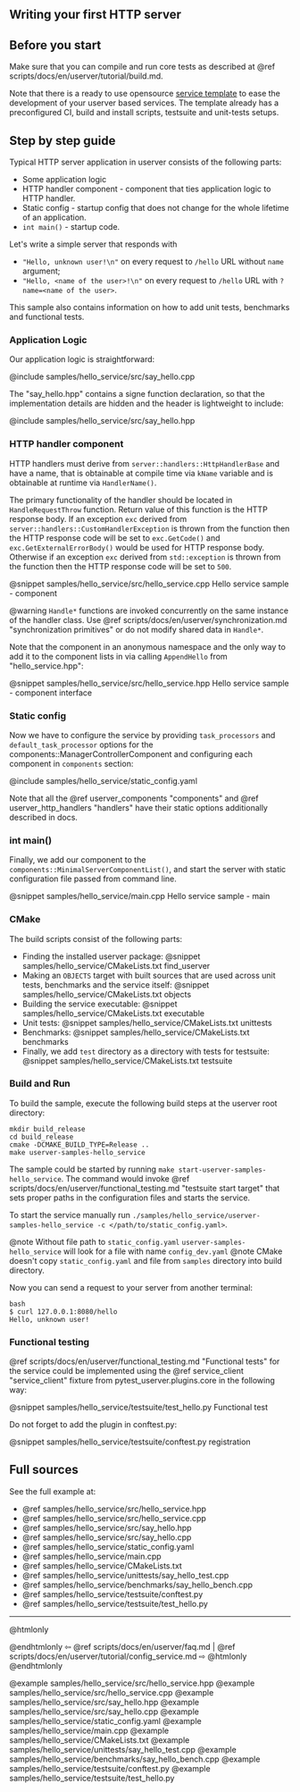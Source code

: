 ## Writing your first HTTP server

## Before you start

Make sure that you can compile and run core tests as described at
@ref scripts/docs/en/userver/tutorial/build.md.

Note that there is a ready to use opensource
[service template](https://github.com/userver-framework/service_template)
to ease the development of your userver based services. The template already has
a preconfigured CI, build and install scripts, testsuite and unit-tests setups.

## Step by step guide

Typical HTTP server application in userver consists of the following parts:
* Some application logic
* HTTP handler component -  component that ties application logic to HTTP
  handler.
* Static config - startup config that does not change for the whole lifetime of
  an application.
* `int main()` - startup code.

Let's write a simple server that responds with
* `"Hello, unknown user!\n"` on every request to `/hello` URL without `name` argument;
* `"Hello, <name of the user>!\n"` on every request to `/hello` URL with `?name=<name of the user>`.

This sample also contains information on how to add unit tests, benchmarks and
functional tests.


### Application Logic

Our application logic is straightforward:

@include samples/hello_service/src/say_hello.cpp

The "say_hello.hpp" contains a signe function declaration, so that the
implementation details are hidden and the header is lightweight to include:

@include samples/hello_service/src/say_hello.hpp


### HTTP handler component

HTTP handlers must derive from `server::handlers::HttpHandlerBase` and have a name, that
is obtainable at compile time via `kName` variable and is obtainable at runtime via `HandlerName()`.

The primary functionality of the handler should be located in `HandleRequestThrow` function.
Return value of this function is the HTTP response body. If an exception `exc` derived from
`server::handlers::CustomHandlerException` is thrown from the function then the
HTTP response code will be set to `exc.GetCode()` and `exc.GetExternalErrorBody()`
would be used for HTTP response body. Otherwise if an exception `exc` derived from
`std::exception` is thrown from the function then the
HTTP response code will be set to `500`.

@snippet samples/hello_service/src/hello_service.cpp  Hello service sample - component

@warning `Handle*` functions are invoked concurrently on the same instance of the handler class. Use @ref scripts/docs/en/userver/synchronization.md "synchronization primitives" or do not modify shared data in `Handle*`.

Note that the component in an anonymous namespace and the only way to add it
to the component lists in via calling `AppendHello` from "hello_service.hpp":

@snippet samples/hello_service/src/hello_service.hpp  Hello service sample - component interface 


### Static config

Now we have to configure the service by providing `task_processors` and
`default_task_processor` options for the components::ManagerControllerComponent
and configuring each component in `components` section:

@include samples/hello_service/static_config.yaml

Note that all the @ref userver_components "components" and
@ref userver_http_handlers "handlers" have their static options additionally
described in docs.


### int main()

Finally, we
add our component to the `components::MinimalServerComponentList()`,
and start the server with static configuration file passed from command line.

@snippet samples/hello_service/main.cpp  Hello service sample - main


### CMake

The build scripts consist of the following parts:

* Finding the installed userver package:
  @snippet samples/hello_service/CMakeLists.txt  find_userver
* Making an `OBJECTS` target with built sources that are used across unit tests,
  benchmarks and the service itself:
  @snippet samples/hello_service/CMakeLists.txt  objects
* Building the service executable:
  @snippet samples/hello_service/CMakeLists.txt  executable
* Unit tests:
  @snippet samples/hello_service/CMakeLists.txt  unittests
* Benchmarks:
  @snippet samples/hello_service/CMakeLists.txt  benchmarks
* Finally, we add `test` directory as a directory with tests for testsuite:
  @snippet samples/hello_service/CMakeLists.txt  testsuite


### Build and Run

To build the sample, execute the following build steps at the userver root directory:
```
mkdir build_release
cd build_release
cmake -DCMAKE_BUILD_TYPE=Release ..
make userver-samples-hello_service
```

The sample could be started by running
`make start-userver-samples-hello_service`. The command would invoke
@ref scripts/docs/en/userver/functional_testing.md "testsuite start target" that sets proper
paths in the configuration files and starts the service.

To start the service manually run
`./samples/hello_service/userver-samples-hello_service -c </path/to/static_config.yaml>`.

@note Without file path to `static_config.yaml` `userver-samples-hello_service` will look for a file with name `config_dev.yaml`
@note CMake doesn't copy `static_config.yaml` and file from `samples` directory into build directory.

Now you can send a request to your server from another terminal:
```
bash
$ curl 127.0.0.1:8080/hello
Hello, unknown user!
```

### Functional testing

@ref scripts/docs/en/userver/functional_testing.md "Functional tests" for the service could be
implemented using the @ref service_client "service_client" fixture from
pytest_userver.plugins.core in the
following way:

@snippet samples/hello_service/testsuite/test_hello.py  Functional test

Do not forget to add the plugin in conftest.py:

@snippet samples/hello_service/testsuite/conftest.py  registration

## Full sources

See the full example at:
* @ref samples/hello_service/src/hello_service.hpp
* @ref samples/hello_service/src/hello_service.cpp
* @ref samples/hello_service/src/say_hello.hpp
* @ref samples/hello_service/src/say_hello.cpp
* @ref samples/hello_service/static_config.yaml
* @ref samples/hello_service/main.cpp
* @ref samples/hello_service/CMakeLists.txt
* @ref samples/hello_service/unittests/say_hello_test.cpp
* @ref samples/hello_service/benchmarks/say_hello_bench.cpp
* @ref samples/hello_service/testsuite/conftest.py
* @ref samples/hello_service/testsuite/test_hello.py

----------

@htmlonly <div class="bottom-nav"> @endhtmlonly
⇦ @ref scripts/docs/en/userver/faq.md | @ref scripts/docs/en/userver/tutorial/config_service.md ⇨
@htmlonly </div> @endhtmlonly


@example samples/hello_service/src/hello_service.hpp
@example samples/hello_service/src/hello_service.cpp
@example samples/hello_service/src/say_hello.hpp
@example samples/hello_service/src/say_hello.cpp
@example samples/hello_service/static_config.yaml
@example samples/hello_service/main.cpp
@example samples/hello_service/CMakeLists.txt
@example samples/hello_service/unittests/say_hello_test.cpp
@example samples/hello_service/benchmarks/say_hello_bench.cpp
@example samples/hello_service/testsuite/conftest.py
@example samples/hello_service/testsuite/test_hello.py

